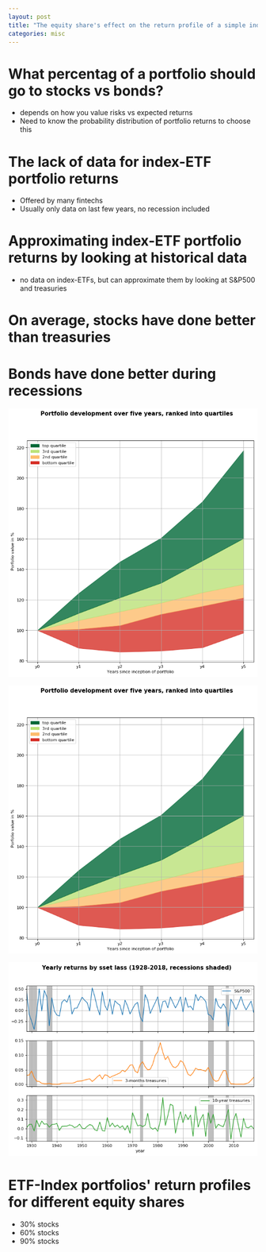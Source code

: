 ```yaml
---
layout: post
title: "The equity share's effect on the return profile of a simple index-ETF portfolio"
categories: misc
---
```


# What percentag of a portfolio should go to stocks vs bonds?
- depends on how you value risks vs expected returns
- Need to know the probability distribution of portfolio returns to choose this

# The lack of data for index-ETF portfolio returns
- Offered by many fintechs
- Usually only data on last few years, no recession included

# Approximating index-ETF portfolio returns by looking at historical data
- no data on index-ETFs, but can approximate them by looking at S&P500 and treasuries

# On average, stocks have done better than treasuries

# Bonds have done better during recessions

![posts_image-title-here3](./plots/portfolio_returns.png)

![relative_image-title-here](../_posts/plots/portfolio_returns.png)

![absolute_image-title-here](https://github.com/matsmaiwald/historical_asset_returns/blob/master/plots/returns_during_recessions.png)

# ETF-Index portfolios' return profiles for different equity shares
- 30% stocks
- 60% stocks
- 90% stocks
